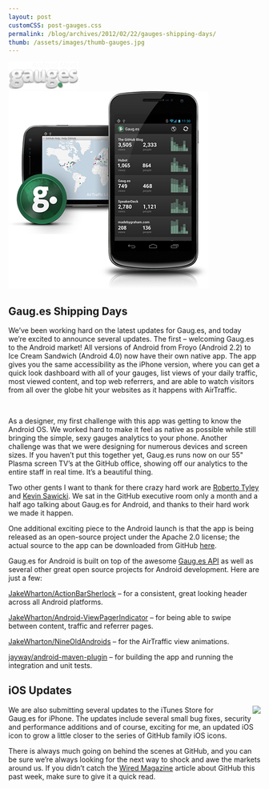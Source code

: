 ```yaml
---
layout: post
customCSS: post-gauges.css
permalink: /blog/archives/2012/02/22/gauges-shipping-days/
thumb: /assets/images/thumb-gauges.jpg
---
```


<div class="article-header">
	<span class="asset">
		<img src="/assets/images/logo-gauges.png" class="logo">
		<img src="/assets/images/asset-gauges.png" class="art">
	</span>
</div>

<article>
	<h1>Gaug.es Shipping Days</h1>
	<p>We&#8217;ve been working hard on the latest updates for Gaug.es, and today we&#8217;re excited to announce several updates. The first &#8211; welcoming Gaug.es to the Android market! All versions of Android from Froyo (Android 2.2) to Ice Cream Sandwich (Android 4.0) now have their own native app. The app gives you the same accessibility as the iPhone version, where you can get a quick look dashboard with all of your gauges, list views of your daily traffic, most viewed content, and top web referrers, and are able to watch visitors from all over the globe hit your websites as it happens with AirTraffic.</p>
	<p><img src="http://f.cl.ly/items/0j2o2e2T1s2q1g0B250s/Gauges_AndroidMarket.png" alt="" /></p>
	<p>As a designer, my first challenge with this app was getting to know the Android OS. We worked hard to make it feel as native as possible while still bringing the simple, sexy gauges analytics to your phone. Another challenge was that we were designing for numerous devices and screen sizes. If you haven&#8217;t put this together yet, Gaug.es runs now on our 55&quot; Plasma screen TV&#8217;s at the GitHub office, showing off our analytics to the entire staff in real time. It&#8217;s a beautiful thing.</p>
	<p>Two other gents I want to thank for there crazy hard work are <a href="https://twitter.com/#!/rtyley" target="_blank">Roberto Tyley</a> and <a href="https://twitter.com/#!/kevinsawicki" target="_blank">Kevin Sawicki</a>. We sat in the GitHub executive room only a month and a half ago talking about Gaug.es for Android, and thanks to their hard work we made it happen.</p>
	<p>One additional exciting piece to the Android launch is that the app is being released as an open-source project under the Apache 2.0 license; the actual source to the app can be downloaded from GitHub <a href="https://github.com/github/gauges-android">here</a>.</p>
	<p>Gaug.es for Android is built on top of the awesome <a href="http://get.gaug.es/documentation/api/">Gaug.es <span class="caps">API</span></a> as well as several other great open source projects for Android development. Here are just a few:</p>
	<p><a href="https://github.com/JakeWharton/ActionBarSherlock">JakeWharton/ActionBarSherlock</a> &#8211; for a consistent, great looking header across all Android platforms.</p>
	<p><a href="https://github.com/JakeWharton/Android-ViewPagerIndicator">JakeWharton/Android-ViewPagerIndicator</a> &#8211; for being able to swipe between content, traffic and referrer pages.</p>
	<p><a href="https://github.com/JakeWharton/NineOldAndroids">JakeWharton/NineOldAndroids</a> &#8211; for the AirTraffic view animations.</p>
	<p><a href="https://github.com/jayway/maven-android-plugin">jayway/android-maven-plugin</a> &#8211; for building the app and running the integration and unit tests.</p>
	<h2>iOS Updates</h2>
	<p><img src="http://f.cl.ly/items/2k2Z1P1g1V0y3x2e0I1i/gauges_v2.png" style="float:right; margin-left: 20px;">We are also submitting several updates to the iTunes Store for Gaug.es for iPhone. The updates include several small bug fixes, security and performance additions and of course, exciting for me, an updated iOS icon to grow a little closer to the series of GitHub family iOS icons.</p>
	<p>There is always much going on behind the scenes at GitHub, and you can be sure we&#8217;re always looking for the next way to shock and awe the markets around us. If you didn&#8217;t catch the <a href="http://gr4m.com/AxQHpd">Wired Magazine</a> article about GitHub this past week, make sure to give it a quick read.</p></div>
</article>
